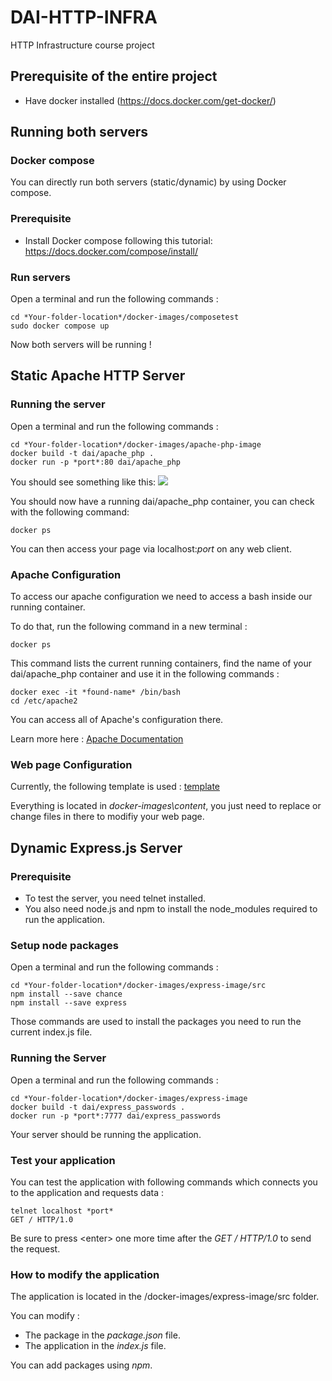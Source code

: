 # DAI-HTTP-INFRA

HTTP Infrastructure course project

## Prerequisite of the entire project

- Have docker installed (https://docs.docker.com/get-docker/)

## Running both servers

### Docker compose

You can directly run both servers (static/dynamic) by using Docker compose.

### Prerequisite

- Install Docker compose following this tutorial: https://docs.docker.com/compose/install/

### Run servers
Open a terminal and run the following commands :
```
cd *Your-folder-location*/docker-images/composetest
sudo docker compose up
```

Now both servers will be running !


## Static Apache HTTP Server

### Running the server

Open a terminal and run the following commands :
```
cd *Your-folder-location*/docker-images/apache-php-image
docker build -t dai/apache_php .
docker run -p *port*:80 dai/apache_php
```

You should see something like this:
![](https://i.imgur.com/QVezukO.png)

You should now have a running dai/apache_php container, you can check with the following command:
```
docker ps
```

You can then access your page via localhost:*port* on any web client.

### Apache Configuration

To access our apache configuration we need to access a bash inside our running container.

To do that, run the following command in a new terminal :
```
docker ps
```

This command lists the current running containers, find the name of your dai/apache_php container and use it in the following commands :
```
docker exec -it *found-name* /bin/bash
cd /etc/apache2
```

You can access all of Apache's configuration there.

Learn more here : [Apache Documentation](https://httpd.apache.org/docs/)

### Web page Configuration

Currently, the following template is used : [template](https://startbootstrap.com/template/full-width-pics)

Everything is located in *docker-images\content*, you just need to replace or change files in there to modifiy your web page.

## Dynamic Express.js Server

### Prerequisite

- To test the server, you need telnet installed.
- You also need node.js and npm to install the node_modules required to run the application.

### Setup node packages

Open a terminal and run the following commands :
```
cd *Your-folder-location*/docker-images/express-image/src
npm install --save chance
npm install --save express
```

Those commands are used to install the packages you need to run the current index.js file.

### Running the Server

Open a terminal and run the following commands :
```
cd *Your-folder-location*/docker-images/express-image
docker build -t dai/express_passwords .
docker run -p *port*:7777 dai/express_passwords
```

Your server should be running the application.

### Test your application

You can test the application with following commands which connects you to the application and requests data :
```
telnet localhost *port*
GET / HTTP/1.0

```

Be sure to press \<enter\> one more time after the *GET / HTTP/1.0* to send the request.

### How to modify the application

The application is located in the /docker-images/express-image/src folder.

You can modify :

- The package in the *package.json* file.
- The application in the *index.js* file.

You can add packages using *npm*.